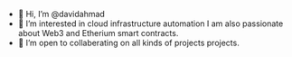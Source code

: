 - 👋 Hi, I’m @davidahmad
- 👀 I’m interested in cloud infrastructure automation I am also passionate about Web3 and Etherium smart contracts.
- 💞️ I’m open to collaberating on all kinds of projects projects.

<!---
davidahmad/davidahmad is a ✨ special ✨ repository because its `README.md` (this file) appears on your GitHub profile.
You can click the Preview link to take a look at your changes.
--->

